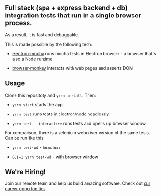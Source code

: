 Full stack (spa + express backend + db) integration tests that run in a single browser process.
--------

As a result, it is fast and debuggable.

This is made possible by the following tech:

- [electron-mocha](https://github.com/jprichardson/electron-mocha) runs mocha tests in Electron browser - a browser that's also a Node runtime

- [browser-monkey](https://github.com/featurist/browser-monkey) interacts with web pages and asserts DOM

Usage
--------

Clone this repositoty and `yarn install`. Then:

- `yarn start` starts the app

- `yarn test` runs tests in electron/node headlessly

- `yarn test --interactive` runs tests and opens up browser window

For comparison, there is a selenium webdriver version of the same tests. Can be run like this:

- `yarn test-wd` - headless

- `GUI=1 yarn test-wd` - with browser window

## We're Hiring!

Join our remote team and help us build amazing software. Check out [our career opportunities](https://www.featurist.co.uk/careers/).
